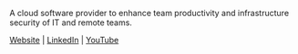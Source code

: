 A cloud software provider to enhance team productivity and infrastructure security of IT and remote teams.

[Website](https://sloopstash.com) | [LinkedIn](https://www.linkedin.com/company/sloopstash) | [YouTube](https://www.youtube.com/c/sloopstash)

